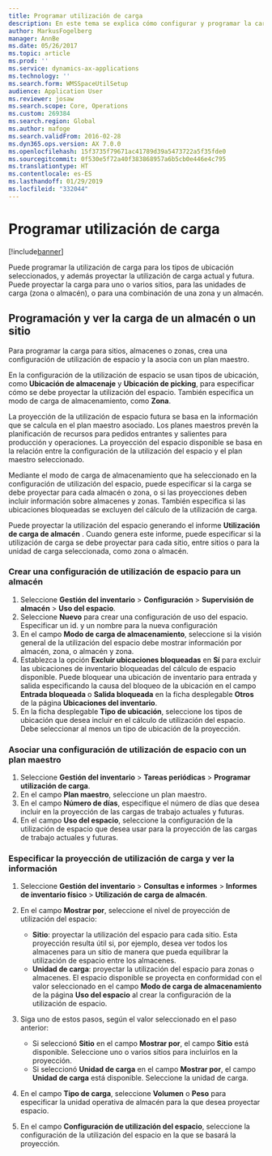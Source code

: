 ```yaml
---
title: Programar utilización de carga
description: En este tema se explica cómo configurar y programar la carga para un almacén.
author: MarkusFogelberg
manager: AnnBe
ms.date: 05/26/2017
ms.topic: article
ms.prod: ''
ms.service: dynamics-ax-applications
ms.technology: ''
ms.search.form: WMSSpaceUtilSetup
audience: Application User
ms.reviewer: josaw
ms.search.scope: Core, Operations
ms.custom: 269384
ms.search.region: Global
ms.author: mafoge
ms.search.validFrom: 2016-02-28
ms.dyn365.ops.version: AX 7.0.0
ms.openlocfilehash: 15f3735f79671ac41789d39a5473722a5f35fde0
ms.sourcegitcommit: 0f530e5f72a40f383868957a6b5cb0e446e4c795
ms.translationtype: HT
ms.contentlocale: es-ES
ms.lasthandoff: 01/29/2019
ms.locfileid: "332044"
---
```

# <a name="schedule-load-utilization"></a>Programar utilización de carga

[!include[banner](../includes/banner.md)]

Puede programar la utilización de carga para los tipos de ubicación seleccionados, y además proyectar la utilización de carga actual y futura. Puede proyectar la carga para uno o varios sitios, para las unidades de carga (zona o almacén), o para una combinación de una zona y un almacén.

## <a name="schedule-and-view-the-load-for-a-warehouse-or-site"></a>Programación y ver la carga de un almacén o un sitio

Para programar la carga para sitios, almacenes o zonas, crea una configuración de utilización de espacio y la asocia con un plan maestro.

En la configuración de la utilización de espacio se usan tipos de ubicación, como **Ubicación de almacenaje** y **Ubicación de picking**, para especificar cómo se debe proyectar la utilización del espacio. También especifica un modo de carga de almacenamiento, como **Zona**.

La proyección de la utilización de espacio futura se basa en la información que se calcula en el plan maestro asociado. Los planes maestros prevén la planificación de recursos para pedidos entrantes y salientes para producción y operaciones. La proyección del espacio disponible se basa en la relación entre la configuración de la utilización del espacio y el plan maestro seleccionado.

Mediante el modo de carga de almacenamiento que ha seleccionado en la configuración de utilización del espacio, puede especificar si la carga se debe proyectar para cada almacén o zona, o si las proyecciones deben incluir información sobre almacenes y zonas. También especifica si las ubicaciones bloqueadas se excluyen del cálculo de la utilización de carga.

Puede proyectar la utilización del espacio generando el informe **Utilización de carga de almacén** . Cuando genera este informe, puede especificar si la utilización de carga se debe proyectar para cada sitio, entre sitios o para la unidad de carga seleccionada, como zona o almacén.

### <a name="create-a-space-utilization-setup-for-a-warehouse"></a>Crear una configuración de utilización de espacio para un almacén

1. Seleccione **Gestión del inventario** \> **Configuración** \> **Supervisión de almacén** \> **Uso del espacio**.
2. Seleccione **Nuevo** para crear una configuración de uso del espacio. Especificar un id. y un nombre para la nueva configuración
3. En el campo **Modo de carga de almacenamiento**, seleccione si la visión general de la utilización del espacio debe mostrar información por almacén, zona, o almacén y zona.
4. Establezca la opción **Excluir ubicaciones bloqueadas** en **Sí** para excluir las ubicaciones de inventario bloqueadas del cálculo de espacio disponible. Puede bloquear una ubicación de inventario para entrada y salida especificando la causa del bloqueo de la ubicación en el campo **Entrada bloqueada** o **Salida bloqueada** en la ficha desplegable **Otros** de la página **Ubicaciones del inventario**.
5. En la ficha desplegable **Tipo de ubicación**, seleccione los tipos de ubicación que desea incluir en el cálculo de utilización del espacio. Debe seleccionar al menos un tipo de ubicación de la proyección.

### <a name="associate-a-space-utilization-setup-with-a-master-plan"></a>Asociar una configuración de utilización de espacio con un plan maestro

1. Seleccione **Gestión del inventario** \> **Tareas periódicas** \> **Programar utilización de carga**.
2. En el campo **Plan maestro**, seleccione un plan maestro.
3. En el campo **Número de días**, especifique el número de días que desea incluir en la proyección de las cargas de trabajo actuales y futuras.
4. En el campo **Uso del espacio**, seleccione la configuración de la utilización de espacio que desea usar para la proyección de las cargas de trabajo actuales y futuras.

### <a name="specify-the-load-utilization-projection-and-view-information"></a>Especificar la proyección de utilización de carga y ver la información

1. Seleccione **Gestión del inventario** \> **Consultas e informes** \> **Informes de inventario físico** \> **Utilización de carga de almacén**.
2. En el campo **Mostrar por**, seleccione el nivel de proyección de utilización del espacio:

    - **Sitio**: proyectar la utilización del espacio para cada sitio. Esta proyección resulta útil si, por ejemplo, desea ver todos los almacenes para un sitio de manera que pueda equilibrar la utilización de espacio entre los almacenes.
    - **Unidad de carga**: proyectar la utilización del espacio para zonas o almacenes. El espacio disponible se proyecta en conformidad con el valor seleccionado en el campo **Modo de carga de almacenamiento** de la página **Uso del espacio** al crear la configuración de la utilización de espacio.

3. Siga uno de estos pasos, según el valor seleccionado en el paso anterior:

    - Si seleccionó **Sitio** en el campo **Mostrar por**, el campo **Sitio** está disponible. Seleccione uno o varios sitios para incluirlos en la proyección.
    - Si seleccionó **Unidad de carga** en el campo **Mostrar por**, el campo **Unidad de carga** está disponible. Seleccione la unidad de carga.

4. En el campo **Tipo de carga**, seleccione **Volumen** o **Peso** para especificar la unidad operativa de almacén para la que desea proyectar espacio.
5. En el campo **Configuración de utilización del espacio**, seleccione la configuración de la utilización del espacio en la que se basará la proyección.
